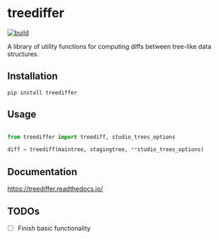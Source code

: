 treediffer
==========

[![build](https://travis-ci.com/learningequality/treediffer.svg?branch=master)](https://travis-ci.com/github/learningequality/treediffer)


A library of utility functions for computing diffs between tree-like data structures.

<!--
[![docs](https://readthedocs.org/projects/treediffer/badge/?style=flat)](https://readthedocs.org/projects/treediffer)
[![pypi](https://img.shields.io/pypi/pyversions/treediffer.svg)](https://pypi.python.org/pypi/treediffer/)
[![codecov](https://codecov.io/gh/learningequality/treediffer/branch/master/graphs/badge.svg?branch=master)](https://codecov.io/github/learningequality/treediffer)
[![version](https://img.shields.io/pypi/v/treediffer.svg)])https://pypi.org/project/treediffer)
[![supported-implementations](https://img.shields.io/pypi/implementation/treediffer.svg)](https://pypi.org/project/treediffer)
-->


Installation
------------

    pip install treediffer



Usage
-----
```python

from treediffer import treediff, studio_trees_options

diff = treediff(maintree, stagingtree, **studio_trees_options)

```

Documentation
-------------

https://treediffer.readthedocs.io/




TODOs
-----
 -[ ] Finish basic functionality
 